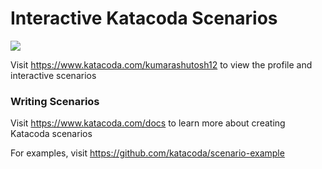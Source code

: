 # Interactive Katacoda Scenarios

[![](http://shields.katacoda.com/katacoda/kumarashutosh12/count.svg)](https://www.katacoda.com/kumarashutosh12 "Get your profile on Katacoda.com")

Visit https://www.katacoda.com/kumarashutosh12 to view the profile and interactive scenarios

### Writing Scenarios
Visit https://www.katacoda.com/docs to learn more about creating Katacoda scenarios

For examples, visit https://github.com/katacoda/scenario-example
